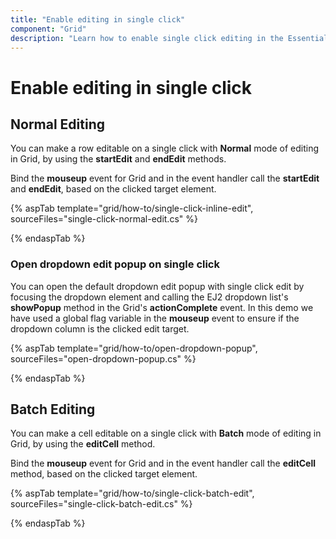 ```yaml
---
title: "Enable editing in single click"
component: "Grid"
description: "Learn how to enable single click editing in the Essential JS 2 DataGrid control."
---
```


# Enable editing in single click

## Normal Editing

You can make a row editable on a single click with **Normal** mode of editing in Grid, by using the **startEdit** and **endEdit** methods.

Bind the **mouseup** event for Grid and in the event handler call the **startEdit** and **endEdit**, based on the clicked target element.

{% aspTab template="grid/how-to/single-click-inline-edit", sourceFiles="single-click-normal-edit.cs" %}

{% endaspTab %}

### Open dropdown edit popup on single click

You can open the default dropdown edit popup with single click edit by focusing the dropdown element and calling the EJ2 dropdown list's **showPopup** method in the Grid's **actionComplete** event. In this demo we have used a global flag variable in the **mouseup** event to ensure if the dropdown column is the clicked edit target.

{% aspTab template="grid/how-to/open-dropdown-popup", sourceFiles="open-dropdown-popup.cs" %}

{% endaspTab %}

## Batch Editing

You can make a cell editable on a single click with **Batch** mode of editing in Grid, by using the **editCell** method.

Bind the **mouseup** event for Grid and in the event handler call the **editCell** method, based on the clicked target element.

{% aspTab template="grid/how-to/single-click-batch-edit", sourceFiles="single-click-batch-edit.cs" %}

{% endaspTab %}
